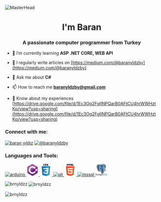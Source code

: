 ![MasterHead](https://media.licdn.com/dms/image/D4D16AQGnKRczToAH1g/profile-displaybackgroundimage-shrink_350_1400/0/1706875895357?e=1715817600&v=beta&t=Uovqh_M8DD6JQCi117Wx3dZ5kahGIKq8NDz6zyRIKPQ)

<h1 align="center">I'm Baran</h1>
<h3 align="center">A passionate computer programmer from Turkey</h3>

- 🌱 I’m currently learning **ASP .NET CORE, WEB API**

- 📝 I regularly write articles on [https://medium.com/@baranyldzby](https://medium.com/@baranyldzby)

- 💬 Ask me about **C#**

- 📫 How to reach me **baranyldzby@gmail.com**

- 📄 Know about my experiences [https://drive.google.com/file/d/1Ec3Og2FgIINPQarB0AFtCU4hrWWHztKp/view?usp=sharing](https://drive.google.com/file/d/1Ec3Og2FgIINPQarB0AFtCU4hrWWHztKp/view?usp=sharing)

<h3 align="left">Connect with me:</h3>
<p align="left">
<a href="https://linkedin.com/in/baran yıldız" target="blank"><img align="center" src="https://raw.githubusercontent.com/rahuldkjain/github-profile-readme-generator/master/src/images/icons/Social/linked-in-alt.svg" alt="baran yıldız" height="30" width="40" /></a>
<a href="https://medium.com/@baranyldzby" target="blank"><img align="center" src="https://raw.githubusercontent.com/rahuldkjain/github-profile-readme-generator/master/src/images/icons/Social/medium.svg" alt="@baranyldzby" height="30" width="40" /></a>
</p>

<h3 align="left">Languages and Tools:</h3>
<p align="left"> <a href="https://www.arduino.cc/" target="_blank" rel="noreferrer"> <img src="https://cdn.worldvectorlogo.com/logos/arduino-1.svg" alt="arduino" width="40" height="40"/> </a> <a href="https://www.w3schools.com/cs/" target="_blank" rel="noreferrer"> <img src="https://raw.githubusercontent.com/devicons/devicon/master/icons/csharp/csharp-original.svg" alt="csharp" width="40" height="40"/> </a> <a href="https://www.w3schools.com/css/" target="_blank" rel="noreferrer"> <img src="https://raw.githubusercontent.com/devicons/devicon/master/icons/css3/css3-original-wordmark.svg" alt="css3" width="40" height="40"/> </a> <a href="https://git-scm.com/" target="_blank" rel="noreferrer"> <img src="https://www.vectorlogo.zone/logos/git-scm/git-scm-icon.svg" alt="git" width="40" height="40"/> </a> <a href="https://www.w3.org/html/" target="_blank" rel="noreferrer"> <img src="https://raw.githubusercontent.com/devicons/devicon/master/icons/html5/html5-original-wordmark.svg" alt="html5" width="40" height="40"/> </a> <a href="https://www.microsoft.com/en-us/sql-server" target="_blank" rel="noreferrer"> <img src="https://www.svgrepo.com/show/303229/microsoft-sql-server-logo.svg" alt="mssql" width="40" height="40"/> </a> <a href="https://www.postgresql.org" target="_blank" rel="noreferrer"> <img src="https://raw.githubusercontent.com/devicons/devicon/master/icons/postgresql/postgresql-original-wordmark.svg" alt="postgresql" width="40" height="40"/> </a> </p>

<p><img align="left" src="https://github-readme-stats.vercel.app/api/top-langs?username=brnyldzz&show_icons=true&locale=en&layout=compact" alt="brnyldzz" /></p>

<p>&nbsp;<img align="center" src="https://github-readme-stats.vercel.app/api?username=brnyldzz&show_icons=true&locale=en" alt="brnyldzz" /></p>

<p><img align="center" src="https://github-readme-streak-stats.herokuapp.com/?user=brnyldzz&" alt="brnyldzz" /></p>
